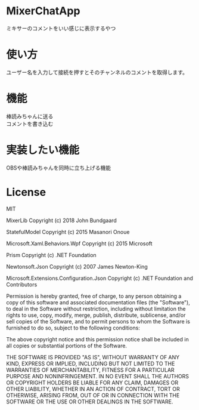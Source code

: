 # MixerChatApp
ミキサーのコメントをいい感じに表示するやつ

# 使い方
ユーザー名を入力して接続を押すとそのチャンネルのコメントを取得します。

# 機能
棒読みちゃんに送る  
コメントを書き込む

# 実装したい機能
OBSや棒読みちゃんを同時に立ち上げる機能

# License  
MIT

MixerLib
Copyright (c) 2018 John Bundgaard

StatefulModel
Copyright (c) 2015 Masanori Onoue

Microsoft.Xaml.Behaviors.Wpf
Copyright (c) 2015 Microsoft

Prism
Copyright (c) .NET Foundation

Newtonsoft.Json
Copyright (c) 2007 James Newton-King

Microsoft.Extensions.Configuration.Json
Copyright (c) .NET Foundation and Contributors


Permission is hereby granted, free of charge, to any person obtaining a copy of this software and associated documentation files (the "Software"), to deal in the Software without restriction, including without limitation the rights to use, copy, modify, merge, publish, distribute, sublicense, and/or sell copies of the Software, and to permit persons to whom the Software is furnished to do so, subject to the following conditions:

The above copyright notice and this permission notice shall be included in all copies or substantial portions of the Software.

THE SOFTWARE IS PROVIDED "AS IS", WITHOUT WARRANTY OF ANY KIND, EXPRESS OR IMPLIED, INCLUDING BUT NOT LIMITED TO THE WARRANTIES OF MERCHANTABILITY, FITNESS FOR A PARTICULAR PURPOSE AND NONINFRINGEMENT. IN NO EVENT SHALL THE AUTHORS OR COPYRIGHT HOLDERS BE LIABLE FOR ANY CLAIM, DAMAGES OR OTHER LIABILITY, WHETHER IN AN ACTION OF CONTRACT, TORT OR OTHERWISE, ARISING FROM, OUT OF OR IN CONNECTION WITH THE SOFTWARE OR THE USE OR OTHER DEALINGS IN THE SOFTWARE.
